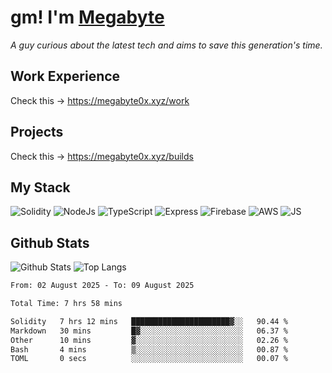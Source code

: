 # gm! I'm [Megabyte](https://megabyte0x.xyz/)

*A guy curious about the latest tech and aims to save this generation's time.*

## Work Experience

Check this -> https://megabyte0x.xyz/work

## Projects

Check this -> https://megabyte0x.xyz/builds

## My Stack

![Solidity](https://img.shields.io/badge/solidity-grey?style=for-the-badge&logo=solidity&logoColor=Green)
![NodeJs](https://img.shields.io/badge/NODE_JS-grey?style=for-the-badge&logo=nodedotjs&logoColor=Green)
![TypeScript](https://img.shields.io/badge/TS-grey?style=for-the-badge&logo=typescript&logoColor=Green)
![Express](https://img.shields.io/badge/EXPRESS-grey?style=for-the-badge&logo=EXPRESS&logoColor=Green)
![Firebase](https://img.shields.io/badge/EXPRESS-grey?style=for-the-badge&logo=EXPRESS&logoColor=Green)
![AWS](https://img.shields.io/badge/AWS-grey?style=for-the-badge&logo=amazonaws&logoColor=Yellow)
![JS](https://img.shields.io/badge/JS-grey?style=for-the-badge&logo=javascript&logoColor=Green)

## Github Stats

![Github Stats](https://github-readme-stats.vercel.app/api?username=megabyte0x&show_icons=true&theme=dark&hide_border=true&bg_color=0D1117) ![Top Langs](https://github-readme-stats.vercel.app/api/top-langs/?username=megabyte0x&layout=compact&theme=dark)

<!--START_SECTION:waka-->

```txt
From: 02 August 2025 - To: 09 August 2025

Total Time: 7 hrs 58 mins

Solidity   7 hrs 12 mins   ██████████████████████▓░░   90.44 %
Markdown   30 mins         █▓░░░░░░░░░░░░░░░░░░░░░░░   06.37 %
Other      10 mins         ▓░░░░░░░░░░░░░░░░░░░░░░░░   02.26 %
Bash       4 mins          ▒░░░░░░░░░░░░░░░░░░░░░░░░   00.87 %
TOML       0 secs          ░░░░░░░░░░░░░░░░░░░░░░░░░   00.07 %
```

<!--END_SECTION:waka-->


